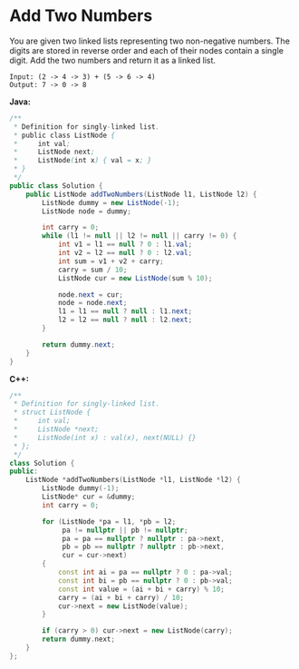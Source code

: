 # Add Two Numbers

You are given two linked lists representing two non-negative numbers. The digits are stored in reverse order and each of their nodes contain a single digit. Add the two numbers and return it as a linked list.

    Input: (2 -> 4 -> 3) + (5 -> 6 -> 4)
    Output: 7 -> 0 -> 8

**Java:**
```java
/**
 * Definition for singly-linked list.
 * public class ListNode {
 *     int val;
 *     ListNode next;
 *     ListNode(int x) { val = x; }
 * }
 */
public class Solution {
    public ListNode addTwoNumbers(ListNode l1, ListNode l2) {
        ListNode dummy = new ListNode(-1);
        ListNode node = dummy;

        int carry = 0;
        while (l1 != null || l2 != null || carry != 0) {
            int v1 = l1 == null ? 0 : l1.val;
            int v2 = l2 == null ? 0 : l2.val;
            int sum = v1 + v2 + carry;
            carry = sum / 10;
            ListNode cur = new ListNode(sum % 10);

            node.next = cur;
            node = node.next;
            l1 = l1 == null ? null : l1.next;
            l2 = l2 == null ? null : l2.next;
        }

        return dummy.next;
    }
}
```

**C++:**
```c++
/**
 * Definition for singly-linked list.
 * struct ListNode {
 *     int val;
 *     ListNode *next;
 *     ListNode(int x) : val(x), next(NULL) {}
 * };
 */
class Solution {
public:
    ListNode *addTwoNumbers(ListNode *l1, ListNode *l2) {
        ListNode dummy(-1);
        ListNode* cur = &dummy;
        int carry = 0;

        for (ListNode *pa = l1, *pb = l2;
             pa != nullptr || pb != nullptr;
             pa = pa == nullptr ? nullptr : pa->next,
             pb = pb == nullptr ? nullptr : pb->next,
             cur = cur->next)
        {
            const int ai = pa == nullptr ? 0 : pa->val;
            const int bi = pb == nullptr ? 0 : pb->val;
            const int value = (ai + bi + carry) % 10;
            carry = (ai + bi + carry) / 10;
            cur->next = new ListNode(value);
        }

        if (carry > 0) cur->next = new ListNode(carry);
        return dummy.next;
    }
};
```
